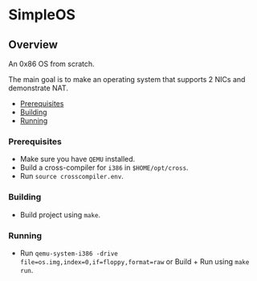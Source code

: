 # SimpleOS

## Overview

An 0x86 OS from scratch.

The main goal is to make an operating system that supports 2 NICs and demonstrate NAT.

- [Prerequisites](#Prerequisites)
- [Building](#Building)
- [Running](#Running)

### Prerequisites

- Make sure you have `QEMU` installed.
- Build a cross-compiler for `i386` in `$HOME/opt/cross`.
- Run `source crosscompiler.env`.

### Building

- Build project using `make`.

### Running

- Run `qemu-system-i386 -drive file=os.img,index=0,if=floppy,format=raw` or Build + Run using `make run`.
